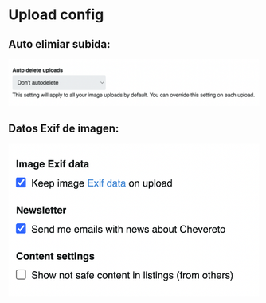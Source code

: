 # Upload config

## Auto elimiar subida: 

![Auto delete](../../src/manual/settings/account/autodelete.png)


## Datos Exif de imagen: 

![Exif data](../../src/manual/settings/account/exif.png)